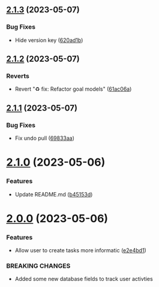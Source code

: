 ## [2.1.3](https://github.com/hossainchisty/Backend-Goals-Management/compare/v2.1.2...v2.1.3) (2023-05-07)


### Bug Fixes

* Hide version key ([620ad1b](https://github.com/hossainchisty/Backend-Goals-Management/commit/620ad1b2c2eead9cd630ec10c90b3bbb7a7c66b2))



## [2.1.2](https://github.com/hossainchisty/Backend-Goals-Management/compare/v2.1.1...v2.1.2) (2023-05-07)


### Reverts

* Revert "♻️ fix: Refactor goal models" ([61ac06a](https://github.com/hossainchisty/Backend-Goals-Management/commit/61ac06a8eae421e0fa42b64cb1c670663405d157))



## [2.1.1](https://github.com/hossainchisty/Backend-Goals-Management/compare/v2.1.0...v2.1.1) (2023-05-07)


### Bug Fixes

* Fix undo pull ([69833aa](https://github.com/hossainchisty/Backend-Goals-Management/commit/69833aab1f0cc6c283ea3fbb5a407921446e9296))



# [2.1.0](https://github.com/hossainchisty/Backend-Goals-Management/compare/v2.0.0...v2.1.0) (2023-05-06)


### Features

* Update README.md ([b45153d](https://github.com/hossainchisty/Backend-Goals-Management/commit/b45153d808a8e84a458b2192f42fa6970bcaabc1))



# [2.0.0](https://github.com/hossainchisty/Backend-Goals-Management/compare/v1.1.0...v2.0.0) (2023-05-06)


### Features

* Allow user to create tasks more informatic ([e2e4bd1](https://github.com/hossainchisty/Backend-Goals-Management/commit/e2e4bd1361520a451d52c05b8939ba2c8c77062c))


### BREAKING CHANGES

* Added some new database fields to track user activties



